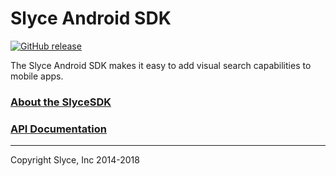 Slyce Android SDK
=================

[![GitHub release](https://img.shields.io/github/release/Slyce-Inc/Slyce-Android-SDK.svg?style=flat-square)](https://github.com/Slyce-Inc/Slyce-Android-SDK/releases)

The Slyce Android SDK makes it easy to add visual search capabilities to mobile apps.

### [About the SlyceSDK](https://docs.slyce.it)

### [API Documentation](http://htmlpreview.github.io/?https://github.com/Slyce-Inc/Slyce-Android-SDK/blob/5.2.2/Documentation/html/index.html)

---

Copyright Slyce, Inc 2014-2018
